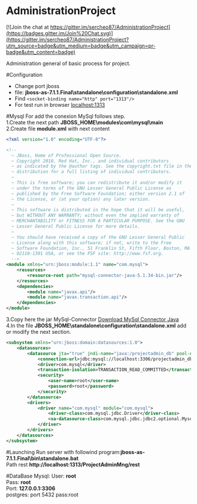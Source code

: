 AdministrationProject
=====================

[![Join the chat at https://gitter.im/sercheo87/AdministrationProject](https://badges.gitter.im/Join%20Chat.svg)](https://gitter.im/sercheo87/AdministrationProject?utm_source=badge&utm_medium=badge&utm_campaign=pr-badge&utm_content=badge)

Administration general of basic process for project.

#Configuration
- Change port jboss
- file: **jboss-as-7.1.1.Final\standalone\configuration\standalone.xml**
- Find ```<socket-binding name="http" port="1313"/>```
- For test run in browser [localhost:1313](http://localhost:1313/)

#Mysql
For add the conexion MySql follows step.  
1.Create the next path **JBOSS_HOME\modules\com\mysql\main**  
2.Create file **module.xml** with next content  
```xml
<?xml version="1.0" encoding="UTF-8"?>

<!--
  ~ JBoss, Home of Professional Open Source.
  ~ Copyright 2010, Red Hat, Inc., and individual contributors
  ~ as indicated by the @author tags. See the copyright.txt file in the
  ~ distribution for a full listing of individual contributors.
  ~
  ~ This is free software; you can redistribute it and/or modify it
  ~ under the terms of the GNU Lesser General Public License as
  ~ published by the Free Software Foundation; either version 2.1 of
  ~ the License, or (at your option) any later version.
  ~
  ~ This software is distributed in the hope that it will be useful,
  ~ but WITHOUT ANY WARRANTY; without even the implied warranty of
  ~ MERCHANTABILITY or FITNESS FOR A PARTICULAR PURPOSE. See the GNU
  ~ Lesser General Public License for more details.
  ~
  ~ You should have received a copy of the GNU Lesser General Public
  ~ License along with this software; if not, write to the Free
  ~ Software Foundation, Inc., 51 Franklin St, Fifth Floor, Boston, MA
  ~ 02110-1301 USA, or see the FSF site: http://www.fsf.org.
  -->
<module xmlns="urn:jboss:module:1.1" name="com.mysql">
    <resources>
        <resource-root path="mysql-connector-java-5.1.34-bin.jar"/>
    </resources>
    <dependencies>
        <module name="javax.api"/>
        <module name="javax.transaction.api"/>
    </dependencies>
</module>
```
3.Copy here the jar MySql-Connector [Download MySql Connector Java](http://dev.mysql.com/downloads/connector/j/)  
4.In the file **JBOSS_HOME\standalone\configuration\standalone.xml** add or modify the next section.
```xml
<subsystem xmlns="urn:jboss:domain:datasources:1.0">
    <datasources>
        <datasource jta="true" jndi-name="java:/projectadmin_db" pool-name="projectadmin_db">
            <connection-url>jdbc:mysql://localhost:3306/projectadmin_db</connection-url>
            <driver>com.mysql</driver>
            <transaction-isolation>TRANSACTION_READ_COMMITTED</transaction-isolation>
            <security>
                <user-name>root</user-name>
                <password>root</password>
            </security>
        </datasource>
        <drivers>
            <driver name="com.mysql" module="com.mysql">
                <driver-class>com.mysql.jdbc.Driver</driver-class>
                <xa-datasource-class>com.mysql.jdbc.jdbc2.optional.MysqlXADataSource</xa-datasource-class>
            </driver>
        </drivers>
    </datasources>
</subsystem>
```

#Launching
Run server with followind program:**jboss-as-7.1.1.Final\bin\standalone.bat**  
Path rest **http://localhost:1313/ProjectAdminMng/rest**

#DataBase
Mysql:
User: **root**  
Pass: **root**  
Port: **127.0.0.1:3306**  
postgres: port 5432
pass:root

